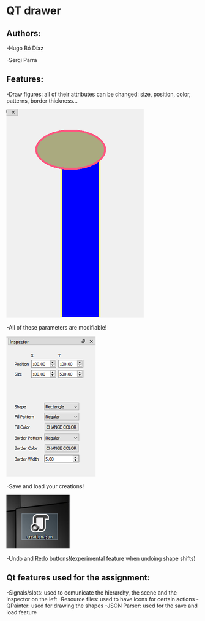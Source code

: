 # QT drawer
## Authors:
-Hugo Bó Díaz

-Sergi Parra

## Features:
-Draw figures: all of their attributes can be changed: size, position, color, patterns, border thickness...

![You can get more creative than this, this is just an example!](/readme_images/image1.PNG)

-All of these parameters are modifiable!

![A lot of 'em](/readme_images/image2.PNG)

-Save and load your creations!

![I don't know how else I can illustrate this](/readme_images/image3.PNG)

-Undo and Redo buttons!(experimental feature when undoing shape shifts)

## Qt features used for the assignment:
-Signals/slots: used to comunicate the hierarchy, the scene and the inspector on the left
-Resource files: used to have icons for certain actions
-QPainter: used for drawing the shapes
-JSON Parser: used for the save and load feature
